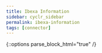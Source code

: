 ```yaml
---
title: Ibexa Information
sidebar: cyclr_sidebar
permalink: ibexa-information
tags: [connector]
---
```

{::options parse_block_html="true" /}

